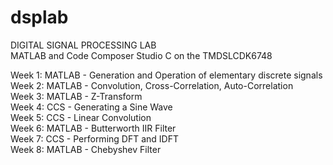 # dsplab
DIGITAL SIGNAL PROCESSING LAB\
MATLAB and Code Composer Studio C on the TMDSLCDK6748

Week 1: MATLAB - Generation and Operation of elementary discrete signals\
Week 2: MATLAB - Convolution, Cross-Correlation, Auto-Correlation\
Week 3: MATLAB - Z-Transform\
Week 4: CCS - Generating a Sine Wave\
Week 5: CCS - Linear Convolution\
Week 6: MATLAB - Butterworth IIR Filter\
Week 7: CCS - Performing DFT and IDFT\
Week 8: MATLAB - Chebyshev Filter
